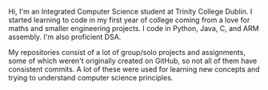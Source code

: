 Hi, I'm an Integrated Computer Science student at Trinity College Dublin. I started learning to code in my first year of college coming from a love for maths and smaller engineering projects. I code in  Python, Java, C, and ARM assembly. I'm also proficient DSA.

My repositories consist of a lot of group/solo projects and assignments, some of which weren't originally created on GitHub, so not all of them have consistent commits. A lot of these were used for learning new concepts and trying to understand computer science principles.
